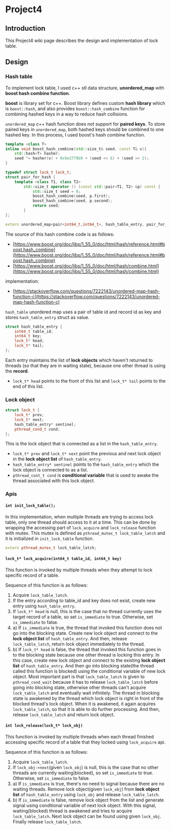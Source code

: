# Project4
## Introduction
This Project4 wiki page describes the design and implementation of lock table.

## Design
### Hash table
To implement lock table, I used c++ stl data structure, **unordered_map** with **boost hash combine function**.

**boost** is library set for c++. Boost library defines custom **hash library** which is `boost::hash`, and also provides `boost::hash_combine` function for combining hashed keys in a way to reduce hash collisions.

`unordered_map` c++ hash function does not support for **paired keys**. To store paired keys in `unordered_map`, both hashed keys should be combined to one hashed key. In this process, I used boost's hash combine function.

```cpp
template <class T>
inline void boost_hash_combine(std::size_t& seed, const T& v){
    std::hash<T> hasher;
    seed ^= hasher(v) + 0x9e3779b9 + (seed << 6) + (seed >> 2);
}

typedef struct lock_t lock_t;
struct pair_for_hash {
    template <class T1, class T2>
        std::size_t operator () (const std::pair<T1, T2> &p) const {
            std::size_t seed = 0;
            boost_hash_combine(seed, p.first);
            boost_hash_combine(seed, p.second);
            return seed;
        }
};

extern unordered_map<pair<int64_t,int64_t>, hash_table_entry, pair_for_hash> hash_table;
```

The source of this hash combine code is as follows:
- [https://www.boost.org/doc/libs/1_55_0/doc/html/hash/reference.html#boost.hash_combine](https://www.boost.org/doc/libs/1_55_0/doc/html/hash/reference.html#boost.hash_combine)
- [https://www.boost.org/doc/libs/1_55_0/doc/html/hash/combine.html](https://www.boost.org/doc/libs/1_55_0/doc/html/hash/combine.html)

implementation:
- [https://stackoverflow.com/questions/7222143/unordered-map-hash-function-c](https://stackoverflow.com/questions/7222143/unordered-map-hash-function-c)

`hash_table` unordered map uses a pair of table id and record id as key and stores `hash_table_entry` struct as value.

```cpp
struct hash_table_entry {
    int64_t table_id;
    int64_t key;
    lock_t* head;
    lock_t* tail;
};
```
Each entry maintains the list of **lock objects** which haven't returned to threads (so that they are in waiting state), because one other thread is using the **record**. 
- `lock_t* head` points to the front of this list and `lock_t* tail` points to the end of this list.

### Lock object
```cpp
struct lock_t {
    lock_t* prev;
    lock_t* next;
    hash_table_entry* sentinel;
    pthread_cond_t cond;
};
```
This is the lock object that is connected as a list in the `hash_table_entry`. 
- `lock_t* prev` and `lock_t* next` point the previous and next lock object in the **lock object list** of  `hash_table_entry`.
- `hash_table_entry* sentinel` points to the `hash_table_entry` which the lock object is connected to as a list.
- `pthread_cont_t cond` is **conditional variable** that is used to awake the thread associated with this lock object.

### Apis

#### `int init_lock_table();`
In this implementation, when multiple threads are trying to access lock table, only one thread should access to it at a time. This can be done by wrapping the accessing part of `lock_acquire` and `lock_release` function with mutex. This mutex is defined as `pthread_mutex_t lock_table_latch` and it is initialized in `init_lock_table` function.

```cpp
extern pthread_mutex_t lock_table_latch;
```

#### `lock_t* lock_acquire(int64_t table_id, int64_t key)`
This function is invoked by multiple threads when they attempt to lock specific record of a table. 

Sequence of this function is as follows:
1. Acquire `lock_table_latch`. 
2. If the entry according to table_id and key does not exist, create new entry using `hash_table_entry`.
3. If `lock_t* head` is null, this is the case that no thread currently uses the target record of a table, so set `is_immediate` to true. Otherwise, set `is_immediate` to false.
4. a) If `is_immediate` is true, the thread that invoked this function does not go into the blocking state. Create new lock object and connect to the **lock object list** of `hash_table_entry`. And then, release `lock_table_latch`, return lock object immediately to the thread.
4. b) If `lock_t* head` is false, the thread that invoked this function goes in to the blocking state because one other thread is locking this entry. In this case, create new lock object and connect to the existing **lock object list** of `hash_table_entry`. And then go into blocking state(the thread called this function is blocked) using the conditional variable of new lock object. Most important part is that `lock_table_latch` is given to `pthread_cond_wait` because it has to release `lock_table_latch` before going into blocking state, otherwise other threads can't acquire `lock_table_latch` and eventually wait infinitely. The thread in blocking state is awakened by the thread which lock object is right in front of the blocked thread's lock object. When it is awakened, it again acquires `lock_table_latch`, so that it is able to do further processing. And then, release `lock_table_latch` and return lock object.

#### `int lock_release(lock_t* lock_obj)`
This function is invoked by multiple threads when each thread finished accessing specific record of a table that they locked using `lock_acquire` api.

Sequence of this function is as follows:
1. Acquire `lock_table_latch`.
2. If `lock_obj->next`(given `lock_obj`) is null, this is the case that no other threads are currently waiting(blocked), so set `is_immediate` to true. Otherwise, set `is_immediate` to false.
3. a) If `is_immediate` is true, there's no need to signal because there are no waiting threads. Remove lock object(given `lock_obj`) from **lock object list** of `hash_table_entry` using `lock_obj` and release `lock_table_latch`.
3. b) If `is_immediate` is false, remove lock object from the list and generate signal using conditional variable of next lock object. With this signal, waiting(blocked) thread is awakened and tries to acquire `lock_table_latch`. Next lock object can be found using given `lock_obj`. Finally release `lock_table_latch`.




